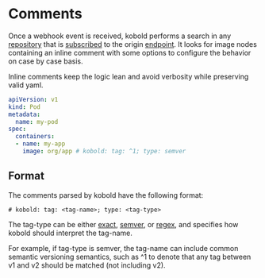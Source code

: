 # Comments

Once a webhook event is received, kobold performs a search in any
[repository](../configuration/repositories.md) that is
[subscribed](../configuration/subscriptions.md) to the origin
[endpoint](../configuration/endpoints.md). It looks for image nodes containing
an inline comment with some options to configure the behavior on case by case
basis.

Inline comments keep the logic lean and avoid verbosity while preserving valid
yaml.

```yaml
apiVersion: v1
kind: Pod
metadata:
  name: my-pod
spec:
  containers:
  - name: my-app
    image: org/app # kobold: tag: ^1; type: semver
```

## Format

The comments parsed by kobold have the following format:

```console
# kobold: tag: <tag-name>; type: <tag-type>
```

The tag-type can be either [exact](./exact.md), [semver](./semver.md), or
[regex](regex.md), and specifies how kobold should interpret the tag-name.

For example, if tag-type is semver, the tag-name can include common semantic
versioning semantics, such as ^1 to denote that any tag between v1 and v2 should
be matched (not including v2).
